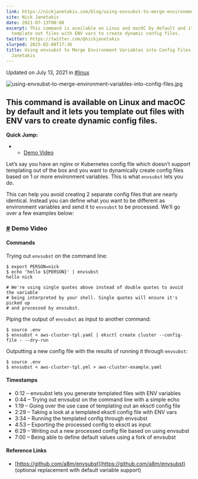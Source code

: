 ```yaml
---
link: https://nickjanetakis.com/blog/using-envsubst-to-merge-environment-variables-into-config-files
site: Nick Janetakis
date: 2021-07-13T00:00
excerpt: This command is available on Linux and macOC by default and it lets you
  template out files with ENV vars to create dynamic config files.
twitter: https://twitter.com/@nickjanetakis
slurped: 2025-02-08T17:36
title: Using envsubst to Merge Environment Variables into Config Files — Nick
  Janetakis
---
```


Updated on July 13, 2021 in [#linux](app://obsidian.md/blog/tag/linux-tips-tricks-and-tutorials)

![using-envsubst-to-merge-environment-variables-into-config-files.jpg](app://obsidian.md/assets/blog/cards/using-envsubst-to-merge-environment-variables-into-config-files-7ba7c67cba95c485c8bb999aee8a7e285758bf52ac10fc6a02f491d93573c3a4.jpg)

## This command is available on Linux and macOC by default and it lets you template out files with ENV vars to create dynamic config files.

**Quick Jump:**

- - [Demo Video](#demo-video)

Let’s say you have an nginx or Kubernetes config file which doesn’t support templating out of the box and you want to dynamically create config files based on 1 or more environment variables. This is what `envsubst` lets you do.

This can help you avoid creating 2 separate config files that are nearly identical. Instead you can define what you want to be different as environment variables and send it to `envsubst` to be processed. We’ll go over a few examples below:

### [#](#demo-video) Demo Video

#### Commands

Trying out `envsubst` on the command line:

```
$ export PERSON=nick
$ echo 'hello ${PERSON}' | envsubst
hello nick

# We're using single quotes above instead of double quotes to avoid the variable
# being interpreted by your shell. Single quotes will ensure it's picked up
# and processed by envsubst.
```

Piping the output of `envsubst` as input to another command:

```
$ source .env
$ envsubst < aws-cluster-tpl.yaml | eksctl create cluster --config-file - --dry-run
```

Outputting a new config file with the results of running it through `envsubst`:

```
$ source .env
$ envsubst < aws-cluster-tpl.yml > aws-cluster-example.yaml
```

#### Timestamps

- 0:12 – envsubst lets you generate templated files with ENV variables
- 0:44 – Trying out envsubst on the command line with a simple echo
- 1:19 – Going over the use case of templating out an eksctl config file
- 2:29 – Taking a look at a templated eksctl config file with ENV vars
- 3:34 – Running the templated config through envsubst
- 4:53 – Exporting the processed config to eksctl as input
- 6:29 – Writing out a new processed config file based on using envsubst
- 7:00 – Being able to define default values using a fork of envsubst

#### Reference Links

- [https://github.com/a8m/envsubst](https://github.com/a8m/envsubst) (optional replacement with default variable support)

